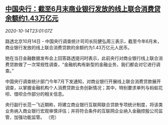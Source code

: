 <!--1602717798000-->
[中国央行：截至6月末商业银行发放的线上联合消费贷余额约1.43万亿元](https://cn.reuters.com/article/pboc-1014-wedn-credit-idCNKBS26Z39G)
------

<div><i>2020-10-14T23:01:07Z</i></div><p>路透北京10月14日 - 中国央行调查统计司司长阮健弘周三表示，截至今年6月末，商业银行发放的线上联合消费贷款的余额约为1.43万亿元人民币。</p><p>她在当日金融数据发布会上回答路透提问时表示，此前央行对商业银行线上联合消费贷款做了一次常规性调查，“金融机构有新型的金融业务，我们都会对它进行调查。”</p><p>中国央行调查统计部门今年7月下发通知，对商业银行开展线上联合消费贷款展开调查，以掌握金融机构个人消费贷款业务创新情况；其中，特别要求单列与蚂蚁花呗、借呗合作部分的相关信息。</p><p>央行副行长范一飞近期称，将建立商业银行互联网联合贷款专项统计制度，将该类业务纳入商业银行宏观审慎评估；并将符合条件的互联网企业纳入金融控股公司监管，加强功能监管。 （完）</p>
